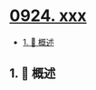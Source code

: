 # [0924. xxx](https://github.com/Tdahuyou/TNotes.leetcode/tree/main/notes/0924.%20xxx)

<!-- region:toc -->

- [1. 📝 概述](#1--概述)

<!-- endregion:toc -->

## 1. 📝 概述
